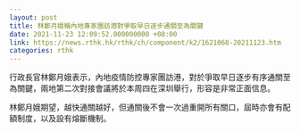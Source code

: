 ```yaml
---
layout: post
title: 林鄭月娥稱內地專家團訪港對爭取早日逐步通關至為關鍵
date: 2021-11-23 12:09:52.000000000 +08:00
link: https://news.rthk.hk/rthk/ch/component/k2/1621068-20211123.htm
categories: rthk
---
```


行政長官林鄭月娥表示，內地疫情防控專家團訪港，對於爭取早日逐步有序通關至為關鍵，兩地第二次對接會議將於本周四在深圳舉行，形容是非常正面信息。

林鄭月娥期望，越快通關越好，但通關後不會一次過重開所有關口，屆時亦會有配額制度，以及設有熔斷機制。
